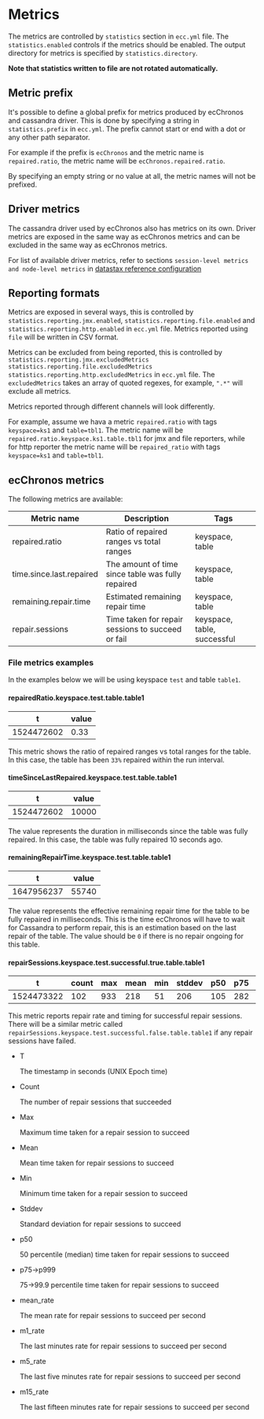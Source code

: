 # Metrics

The metrics are controlled by `statistics` section in `ecc.yml` file.
The `statistics.enabled` controls if the metrics should be enabled.
The output directory for metrics is specified by `statistics.directory`.

**Note that statistics written to file are not rotated automatically.**

## Metric prefix

It's possible to define a global prefix for metrics produced by ecChronos and cassandra driver.
This is done by specifying a string in `statistics.prefix` in `ecc.yml`.
The prefix cannot start or end with a dot or any other path separator.

For example if the prefix is `ecChronos` and the metric name is `repaired.ratio`,
the metric name will be `ecChronos.repaired.ratio`.

By specifying an empty string or no value at all, the metric names will not be prefixed.

## Driver metrics

The cassandra driver used by ecChronos also has metrics on its own.
Driver metrics are exposed in the same way as ecChronos metrics and
can be excluded in the same way as ecChronos metrics.

For list of available driver metrics, refer to sections
`session-level metrics and node-level metrics` in [datastax reference configuration](https://docs.datastax.com/en/developer/java-driver/4.14/manual/core/configuration/reference/)

## Reporting formats

Metrics are exposed in several ways,
this is controlled by `statistics.reporting.jmx.enabled`, `statistics.reporting.file.enabled`
and `statistics.reporting.http.enabled` in `ecc.yml` file.
Metrics reported using `file` will be written in CSV format.

Metrics can be excluded from being reported, this is controlled by `statistics.reporting.jmx.excludedMetrics`
`statistics.reporting.file.excludedMetrics` `statistics.reporting.http.excludedMetrics` in `ecc.yml` file.
The `excludedMetrics` takes an array of quoted regexes, for example, `".*"` will exclude all metrics.

Metrics reported through different channels will look differently.

For example, assume we hava a metric `repaired.ratio` with tags `keyspace=ks1` and `table=tbl1`.
The metric name will be `repaired.ratio.keyspace.ks1.table.tbl1` for jmx and file reporters,
while for http reporter the metric name will be `repaired_ratio` with tags `keyspace=ks1` and `table=tbl1`.

## ecChronos metrics

The following metrics are available:

| Metric name              | Description                                       | Tags                        |
|--------------------------|---------------------------------------------------|-----------------------------|
| repaired.ratio           | Ratio of repaired ranges vs total ranges          | keyspace, table             |
| time.since.last.repaired | The amount of time since table was fully repaired | keyspace, table             |
| remaining.repair.time    | Estimated remaining repair time                   | keyspace, table             |
| repair.sessions          | Time taken for repair sessions to succeed or fail | keyspace, table, successful |

### File metrics examples

In the examples below we will be using keyspace `test` and table `table1`.

#### repairedRatio.keyspace.test.table.table1

| t          | value  |
|------------|--------|
| 1524472602 | 0.33   |

This metric shows the ratio of repaired ranges vs total ranges for the table.
In this case, the table has been `33%` repaired within the run interval.

#### timeSinceLastRepaired.keyspace.test.table.table1

| t          | value |
|------------|-------|
| 1524472602 | 10000 |

The value represents the duration in milliseconds since the table was fully repaired.
In this case, the table was fully repaired 10 seconds ago.

#### remainingRepairTime.keyspace.test.table.table1

| t          | value    |
|------------|----------|
| 1647956237 | 55740    |

The value represents the effective remaining repair time for the table to be fully repaired in milliseconds.
This is the time ecChronos will have to wait for Cassandra to perform repair,
this is an estimation based on the last repair of the table.
The value should be `0` if there is no repair ongoing for this table.

#### repairSessions.keyspace.test.successful.true.table.table1

| t          | count | max | mean | min | stddev | p50 | p75 | p95 | p98 | p99 | p999 | mean_rate | m1_rate | m5_rate | m15_rate | rate_unit    | duration_unit |
|------------|-------|-----|------|-----|--------|-----|-----|-----|-----|-----|------|-----------|---------|---------|----------|--------------|---------------|
| 1524473322 | 102   | 933 | 218  | 51  | 206    | 105 | 282 | 701 | 769 | 845 | 933  | 0.065     | 1.4     | 0.32    | 0.11     | calls/second | milliseconds  |

This metric reports repair rate and timing for successful repair sessions.
There will be a similar metric called `repairSessions.keyspace.test.successful.false.table.table1` if any repair sessions have failed.

* T

  The timestamp in seconds (UNIX Epoch time)

* Count

  The number of repair sessions that succeeded

* Max

  Maximum time taken for a repair session to succeed

* Mean

  Mean time taken for repair sessions to succeed

* Min

  Minimum time taken for a repair session to succeed

* Stddev

  Standard deviation for repair sessions to succeed

* p50

  50 percentile (median) time taken for repair sessions to succeed

* p75->p999

  75->99.9 percentile time taken for repair sessions to succeed

* mean_rate

  The mean rate for repair sessions to succeed per second

* m1_rate

  The last minutes rate for repair sessions to succeed per second

* m5_rate

  The last five minutes rate for repair sessions to succeed per second

* m15_rate

  The last fifteen minutes rate for repair sessions to succeed per second